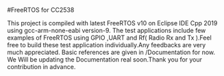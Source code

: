 #FreeRTOS for CC2538

This project is compiled with latest FreeRTOS v10 on Eclipse IDE Cpp 2019 using gcc-arm-none-eabi version-9. The test applications include few examples of FreeRTOS using GPIO ,UART and Rf( Radio Rx and Tx ).Feel free to build these test application individually.Any feedbacks are very much appreciated. Basic references are given in /Documentation for now. We Will be updating the Documentation real soon.Thank you for your contribution in advance.  
